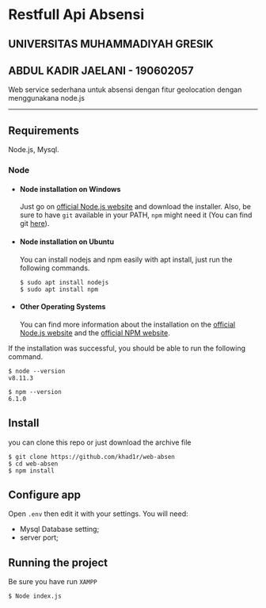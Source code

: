 # Restfull Api Absensi

## UNIVERSITAS MUHAMMADIYAH GRESIK

## ABDUL KADIR JAELANI - 190602057

Web service sederhana untuk absensi dengan fitur geolocation dengan menggunakana node.js

---

## Requirements

Node.js, Mysql.

### Node

- #### Node installation on Windows

  Just go on [official Node.js website](https://nodejs.org/) and download the installer.
  Also, be sure to have `git` available in your PATH, `npm` might need it (You can find git [here](https://git-scm.com/)).

- #### Node installation on Ubuntu

  You can install nodejs and npm easily with apt install, just run the following commands.

      $ sudo apt install nodejs
      $ sudo apt install npm

- #### Other Operating Systems
  You can find more information about the installation on the [official Node.js website](https://nodejs.org/) and the [official NPM website](https://npmjs.org/).

If the installation was successful, you should be able to run the following command.

    $ node --version
    v8.11.3

    $ npm --version
    6.1.0

## Install

you can clone this repo or just download the archive file

    $ git clone https://github.com/khad1r/web-absen
    $ cd web-absen
    $ npm install

## Configure app

Open `.env` then edit it with your settings. You will need:

- Mysql Database setting;
- server port;

## Running the project

Be sure you have run `XAMPP`

    $ Node index.js
